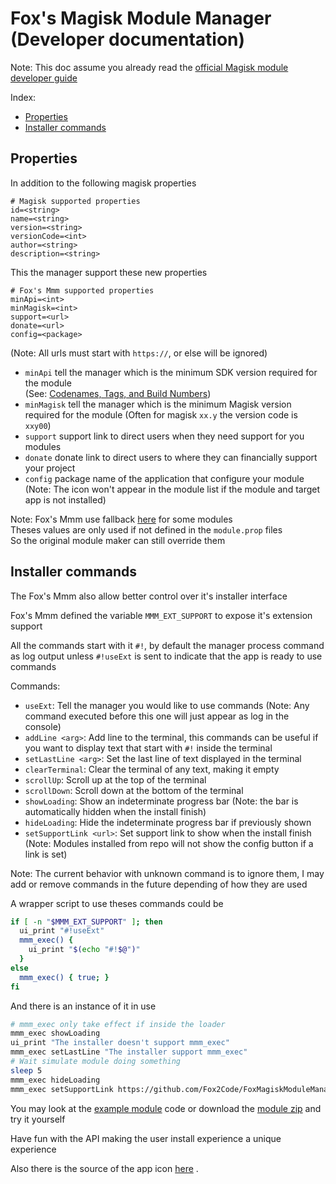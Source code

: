 # Fox's Magisk Module Manager (Developer documentation)

Note: This doc assume you already read the
[official Magisk module developer guide](https://topjohnwu.github.io/Magisk/guides.html)

Index:  
- [Properties](DEVELOPERS.md#properties)
- [Installer commands](DEVELOPERS.md#installer-commands)

## Properties

In addition to the following magisk properties
```properties
# Magisk supported properties
id=<string>
name=<string>
version=<string>
versionCode=<int>
author=<string>
description=<string>
```

This the manager support these new properties
```properties
# Fox's Mmm supported properties
minApi=<int>
minMagisk=<int>
support=<url>
donate=<url>
config=<package>
```
(Note: All urls must start with `https://`, or else will be ignored)

- `minApi` tell the manager which is the minimum SDK version required for the module  
  (See: [Codenames, Tags, and Build Numbers](https://source.android.com/setup/start/build-numbers))
- `minMagisk` tell the manager which is the minimum Magisk version required for the module
  (Often for magisk `xx.y` the version code is `xxy00`)
- `support` support link to direct users when they need support for you modules
- `donate` donate link to direct users to where they can financially support your project
- `config` package name of the application that configure your module
  (Note: The icon won't appear in the module list if the module and target app is not installed)

Note: Fox's Mmm use fallback 
[here](app/src/main/java/com/fox2code/mmm/utils/PropUtils.java#L21)
for some modules  
Theses values are only used if not defined in the `module.prop` files  
So the original module maker can still override them

## Installer commands

The Fox's Mmm also allow better control over it's installer interface

Fox's Mmm defined the variable `MMM_EXT_SUPPORT` to expose it's extension support

All the commands start with it `#!`, by default the manager process command as log output
unless `#!useExt` is sent to indicate that the app is ready to use commands

Commands:
- `useExt`: Tell the manager you would like to use commands
  (Note: Any command executed before this one will just appear as log in the console)
- `addLine <arg>`: Add line to the terminal, this commands can be useful if 
  you want to display text that start with `#!` inside the terminal
- `setLastLine <arg>`: Set the last line of text displayed in the terminal
- `clearTerminal`: Clear the terminal of any text, making it empty
- `scrollUp`: Scroll up at the top of the terminal
- `scrollDown`: Scroll down at the bottom of the terminal
- `showLoading`: Show an indeterminate progress bar
  (Note: the bar is automatically hidden when the install finish)
- `hideLoading`: Hide the indeterminate progress bar if previously shown
- `setSupportLink <url>`: Set support link to show when the install finish  
  (Note: Modules installed from repo will not show the config button if a link is set)

Note: 
The current behavior with unknown command is to ignore them, 
I may add or remove commands in the future depending of how they are used

A wrapper script to use theses commands could be
```sh
if [ -n "$MMM_EXT_SUPPORT" ]; then
  ui_print "#!useExt"
  mmm_exec() { 
    ui_print "$(echo "#!$@")"
  }
else
  mmm_exec() { true; }
fi
```
And there is an instance of it in use
```sh
# mmm_exec only take effect if inside the loader
mmm_exec showLoading
ui_print "The installer doesn't support mmm_exec"
mmm_exec setLastLine "The installer support mmm_exec"
# Wait simulate module doing something
sleep 5
mmm_exec hideLoading
mmm_exec setSupportLink https://github.com/Fox2Code/FoxMagiskModuleManager
```

You may look at the [example module](example_module) code or 
download the [module zip](example_module.zip) and try it yourself

Have fun with the API making the user install experience a unique experience

Also there is the source of the app icon
[here](https://romannurik.github.io/AndroidAssetStudio/icons-launcher.html#foreground.type=clipart&foreground.clipart=extension&foreground.space.trim=0&foreground.space.pad=0.25&foreColor=rgb(255%2C%20255%2C%20255)&backColor=rgb(255%2C%20152%2C%200)&crop=0&backgroundShape=circle&effects=elevate&name=ic_launcher)
.

